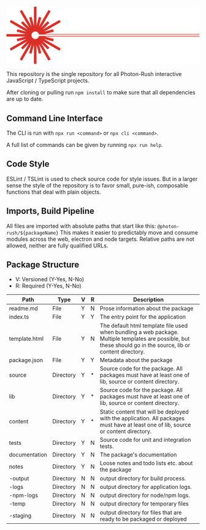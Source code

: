 ![Photon-Rush Interactive Logo](packages/web.resources/content/logo.svg)

This repository is the single repository for all Photon-Rush interactive JavaScript / TypeScript projects.

After cloning or pulling run `npm install` to make sure that all dependencies are up to date.


## Command Line Interface

The CLI is run with `npx run <command>` or `npx cli <command>`.

A full list of commands can be given by running `npx run help`.

## Code Style

ESLint / TSLint is used to check source code for style issues. But in a larger sense the style of the repository is to favor small, pure-ish, composable functions that deal with plain objects.


## Imports, Build Pipeline

All files are imported with absolute paths that start like this: `@photon-rush/${packageName}` This makes it easier to predictably move and consume modules across the web, electron and node targets. Relative paths are not allowed, neither are fully qualified URLs.


## Package Structure

- V: Versioned (Y-Yes, N-No)
- R: Required (Y-Yes, N-No)

| Path          | Type      | V | R | Description
|---------------|-----------|---|---|---------------------------------------------------------------
| readme.md     | File      | Y | N | Prose information about the package
| index.ts      | File      | Y | Y | The entry point for the application
| template.html | File      | Y | N | The default html template file used when bundling a web package. Multiple templates are possible, but these should go in the source, lib or content directory.
| package.json  | File      | Y | Y | Metadata about the package
| source        | Directory | Y | * | Source code for the package. All packages must have at least one of lib, source or content directory.
| lib           | Directory | Y | * | Source code for the package. All packages must have at least one of lib, source or content directory.
| content       | Directory | Y | * | Static content that will be deployed with the application. All packages must have at least one of lib, source or content directory.
| tests         | Directory | Y | N | Source code for unit and integration tests.
| documentation | Directory | Y | N | The package's documentation
| notes         | Directory | Y | N | Loose notes and todo lists etc. about the package
| -output       | Directory | N | N | output directory for build process.
| -logs         | Directory | N | N | output directory for application logs.
| -npm-logs     | Directory | N | N | output directory for node/npm logs.
| -temp         | Directory | N | N | output directory for temporary files
| -staging      | Directory | N | N | output directory for files that are ready to be packaged or deployed